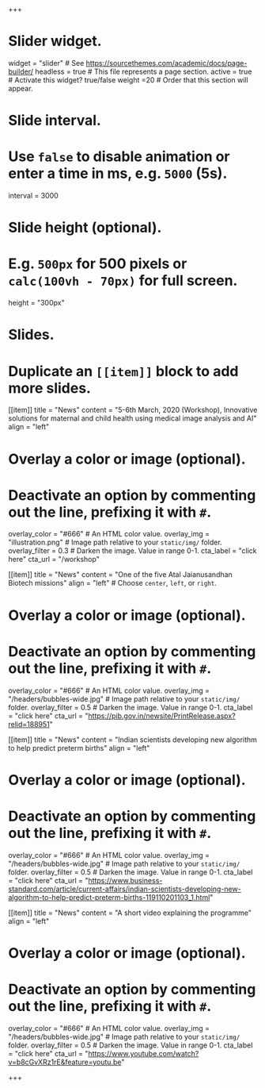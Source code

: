 +++
# Slider widget.
widget = "slider"  # See https://sourcethemes.com/academic/docs/page-builder/
headless = true  # This file represents a page section.
active = true # Activate this widget? true/false
weight =20 # Order that this section will appear.

# Slide interval.
# Use `false` to disable animation or enter a time in ms, e.g. `5000` (5s).
interval = 3000

# Slide height (optional).
# E.g. `500px` for 500 pixels or `calc(100vh - 70px)` for full screen.
height = "300px"

# Slides.
# Duplicate an `[[item]]` block to add more slides.
[[item]]
  title = "News"
  content = "5-6th March, 2020 (Workshop), Innovative solutions for maternal and child  health using medical image analysis and AI"
  align = "left"

  # Overlay a color or image (optional).
  #   Deactivate an option by commenting out the line, prefixing it with `#`.
  overlay_color = "#666"  # An HTML color value.
  overlay_img = "illustration.png"  # Image path relative to your `static/img/` folder.
  overlay_filter = 0.3  # Darken the image. Value in range 0-1.
  cta_label = "click here"
  cta_url = "/workshop"
  
[[item]]
  title = "News"
  content = "One of the five Atal Jaianusandhan Biotech missions"
  align = "left"  # Choose `center`, `left`, or `right`.

  # Overlay a color or image (optional).
  #   Deactivate an option by commenting out the line, prefixing it with `#`.
  overlay_color = "#666"  # An HTML color value.
  overlay_img = "/headers/bubbles-wide.jpg"  # Image path relative to your `static/img/` folder.
  overlay_filter = 0.5  # Darken the image. Value in range 0-1.
  cta_label = "click here"
  cta_url = "https://pib.gov.in/newsite/PrintRelease.aspx?relid=188951"

[[item]]
  title = "News"
  content = "Indian scientists developing new algorithm to help predict preterm births"
  align = "left"

  # Overlay a color or image (optional).
  #   Deactivate an option by commenting out the line, prefixing it with `#`.
  overlay_color = "#666"  # An HTML color value.
  overlay_img = "/headers/bubbles-wide.jpg"  # Image path relative to your `static/img/` folder.
  overlay_filter = 0.5  # Darken the image. Value in range 0-1.
  cta_label = "click here"
  cta_url = "https://www.business-standard.com/article/current-affairs/indian-scientists-developing-new-algorithm-to-help-predict-preterm-births-119110201103_1.html"


[[item]]
  title = "News"
  content = "A short video explaining the programme"
  align = "left"

  # Overlay a color or image (optional).
  #   Deactivate an option by commenting out the line, prefixing it with `#`.
  overlay_color = "#666"  # An HTML color value.
  overlay_img = "/headers/bubbles-wide.jpg"  # Image path relative to your `static/img/` folder.
  overlay_filter = 0.5  # Darken the image. Value in range 0-1.
  cta_label = "click here"
  cta_url = "https://www.youtube.com/watch?v=b8cGvXRz1rE&feature=youtu.be"
  
  
+++
